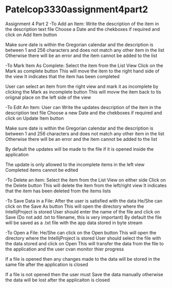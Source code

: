 # Patelcop3330assignment4part2
Assignment 4 Part 2
-To Add an Item: Write the description of the item in the description text file Choose a Date and the chekboxes if required and click on Add Item button

Make sure date is within the Gregorian calendar and the description is between 1 and 256 characters and does not match any other item in the list Otherwise there will be an error and the item cannot be added to the list

-To Mark Item As Complete: Select the item from the List View Click on the Mark as complete button This will move the item to the right hand side of the view It indicates that the item has been completed

User can select an item from the right view and mark it as incomplete by clicking the Mark as incomplete button This will movw the item back to tis oriignal place on the left side of the view

-To Edit An Item: User can Write the updates description of the item in the description text file Choose a new Date and the chekboxes if required and click on Update Item button

Make sure date is within the Gregorian calendar and the description is between 1 and 256 characters and does not match any other item in the list Otherwise there will be an error and the item cannot be added to the list

By default the updates will be made to the file if it is opened inside the application

The update is only allowed to the incomplete items in the left view Completed items cannot be edited

-To Delete an item: Select the item from the List View on either side Click on the Delete button This will delete the item from the left/right view It indicates that the item has been deleted from the items lists

-To Save Data in a File: After the user is satisfied with the data He/She can click on the Save As button This will open the directory where the IntellijProject is stored User should enter the name of the file and click on Save (Do not add .txt to filename, this is very important) By default the file will be saved as a .txt file with the app data stored in byte stream

-To Open a File: He/She can click on the Open button This will open the directory where the IntellijProject is stored User should select the file with the data stored and click on Open This will transfer the data from the file to the application and the user cvan monitor thier progress

If a file is opened then any changes made to the data will be stored in the same file after the application is closed

If a file is not opened then the user must Save the data manually otherwise the data will be lost after the applicaiton is closed
